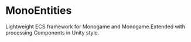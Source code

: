 # MonoEntities

Lightweight ECS framework for Monogame and Monogame.Extended with processing Components in Unity style.
